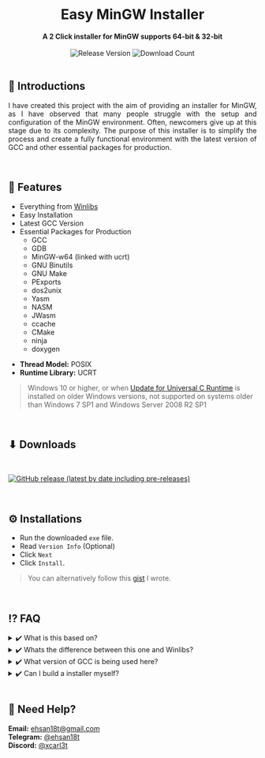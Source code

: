 <div align="center">
  <h1>Easy MinGW Installer</h1>
  <strong>A 2 Click installer for MinGW supports 64-bit & 32-bit</strong>
</div>
<br>
<div align="center">
  <!-- Release Version -->
    <img src="https://img.shields.io/github/tag/ehsan18t/easy-mingw-installer?color=blue&label=Release&style=for-the-badge" alt="Release Version" />
  <!-- Download counts -->
    <img src="https://img.shields.io/github/downloads/ehsan18t/easy-mingw-installer/total?color=green&style=for-the-badge" alt="Download Count" />
</div>
<br>

## 💠 **Introductions**

<p align="justify">
  I have created this project with the aim of providing an installer for MinGW, as I have observed that many people struggle with the setup and configuration of the MinGW environment. Often, newcomers give up at this stage due to its complexity. The purpose of this installer is to simplify the process and create a fully functional environment with the latest version of GCC and other essential packages for production.
</p>

<br>

## 📜 **Features**
  * Everything from [Winlibs](https://github.com/brechtsanders/winlibs_mingw)
  * Easy Installation
  * Latest GCC Version
  * Essential Packages for Production
    - GCC
    - GDB
    - MinGW-w64 (linked with ucrt)
    - GNU Binutils
    - GNU Make
    - PExports
    - dos2unix
    - Yasm
    - NASM
    - JWasm
    - ccache
    - CMake
    - ninja
    - doxygen

  - **Thread Model:** POSIX
  - **Runtime Library:** UCRT 

> Windows 10 or higher, or when [Update for Universal C Runtime](https://support.microsoft.com/en-us/topic/update-for-universal-c-runtime-in-windows-c0514201-7fe6-95a3-b0a5-287930f3560c) is installed on older Windows versions, not supported on systems older than Windows 7 SP1 and Windows Server 2008 R2 SP1

<br>

## ⬇ **Downloads**

<br>

<a href="https://github.com/ehsan18t/easy-mingw-installer/releases"><img alt="GitHub release (latest by date including pre-releases)" src="https://img.shields.io/github/downloads-pre/ehsan18t/easy-mingw-installer/latest/total?color=red&label=Download%20latest&style=for-the-badge"></a>

<br>

## ⚙️ **Installations**
  * Run the downloaded `exe` file.
  * Read `Version Info` (Optional)
  * Click `Next` 
  * Click `Install`.

> You can alternatively follow this [gist](https://gist.github.com/ehsan18t/8191a75270a14cbb472c0eb017db7f35) I wrote.

<br>

## ⁉️ **FAQ**
</details>
<details>
  <summary> ✔️ What is this based on?</summary>
<br>

>  🅰️ It's based on Winlibs which is also listed on official MinGW website and it's one of the best option for Windows system.

</details>
<details>
  <summary> ✔️ Whats the difference between this one and Winlibs?</summary>
<br>

>  🅰️ Nothing. Except for the fact that Winlibs doesn't provide an installer which this one does.

</details>
<details>
  <summary> ✔️ What version of GCC is being used here?</summary>
<br>

>  🅰️ GCC version is same as Winlibs since that's the base. But Winlibs so far kept GCC up to date. So expect latest version GCC.

</details>
<details>
  <summary> ✔️ Can I build a installer myself?</summary>
<br>

>  🅰️ Yes, all you have to install 7zip, Inno Setup and run the run.bat file. The rest will be handled by the scripts that I've created.

</details>

<br>

## 🔆 **Need Help?**
**Email:** [ehsan18t@gmail.com](mailto:ehsan18t@gmail.com)\
**Telegram:** [@ehsan18t](https://t.me/ehsan18t)\
**Discord:** [@xcarl3t](https://discord.com/users/xcarl3t)

